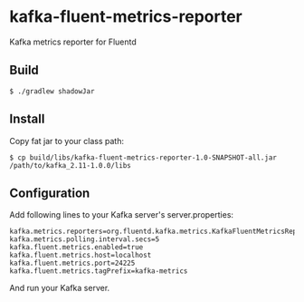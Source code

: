 # kafka-fluent-metrics-reporter

Kafka metrics reporter for Fluentd

## Build

```
$ ./gradlew shadowJar
```

## Install

Copy fat jar to your class path:

```
$ cp build/libs/kafka-fluent-metrics-reporter-1.0-SNAPSHOT-all.jar /path/to/kafka_2.11-1.0.0/libs
```

## Configuration

Add following lines to your Kafka server's server.properties:

```
kafka.metrics.reporters=org.fluentd.kafka.metrics.KafkaFluentMetricsReporter
kafka.metrics.polling.interval.secs=5
kafka.fluent.metrics.enabled=true
kafka.fluent.metrics.host=localhost
kafka.fluent.metrics.port=24225
kafka.fluent.metrics.tagPrefix=kafka-metrics
```

And run your Kafka server.


